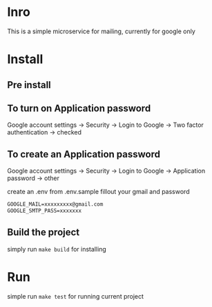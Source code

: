 # Inro
This is a simple microservice for mailing, currently for google only

# Install

## Pre install

To turn on Application password
----
Google account settings -> Security -> Login to Google -> Two factor authentication -> checked

To create an Application password
----
Google account settings -> Security -> Login to Google -> Application password -> other

create an .env from .env.sample
fillout your gmail and password
```txt
GOOGLE_MAIL=xxxxxxxxx@gmail.com
GOOGLE_SMTP_PASS=xxxxxxx
```

## Build the project

simply run `make build` for installing

# Run

simple run `make test` for running current project